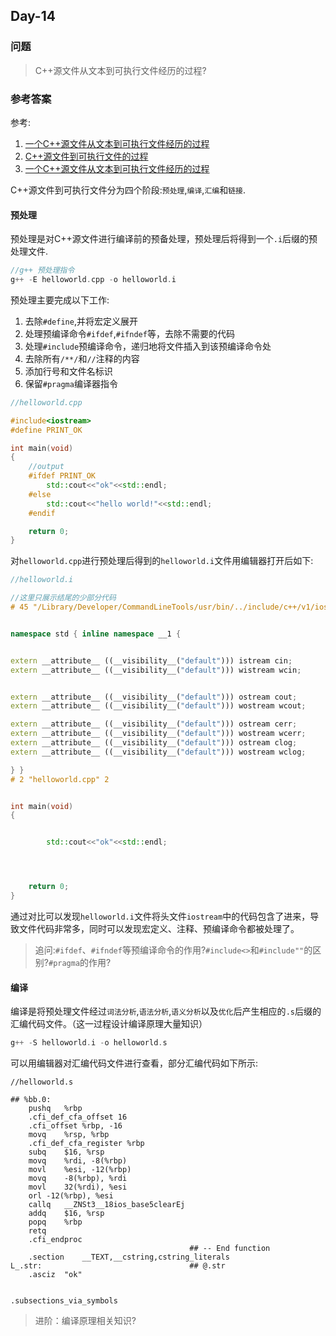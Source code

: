 ## Day-14

### 问题

> C++源文件从文本到可执行文件经历的过程?

### 参考答案

参考:

1. [一个C++源文件从文本到可执行文件经历的过程](https://blog.csdn.net/daaikuaichuan/article/details/89060957)
2. [C++源文件到可执行文件的过程](https://blog.csdn.net/sheng_ai/article/details/47860403)
3. [一个C++源文件从文本到可执行文件经历的过程](https://www.cnblogs.com/buerdepepeqi/p/12361355.html)

C++源文件到可执行文件分为四个阶段:`预处理`,`编译`,`汇编`和`链接`.

#### 预处理

预处理是对C++源文件进行编译前的预备处理，预处理后将得到一个`.i`后缀的预处理文件.

```cpp
//g++ 预处理指令
g++ -E helloworld.cpp -o helloworld.i
```

预处理主要完成以下工作:

1. 去除`#define`,并将宏定义展开
2. 处理预编译命令`#ifdef`,`#ifndef`等，去除不需要的代码
3. 处理`#include`预编译命令，递归地将文件插入到该预编译命令处
4. 去除所有`/**/`和`//`注释的内容
5. 添加行号和文件名标识
6. 保留`#pragma`编译器指令

```cpp
//helloworld.cpp

#include<iostream>
#define PRINT_OK

int main(void)
{
    //output
    #ifdef PRINT_OK
        std::cout<<"ok"<<std::endl;
    #else
        std::cout<<"hello world!"<<std::endl;
    #endif

    return 0;
}
```

对`helloworld.cpp`进行预处理后得到的`helloworld.i`文件用编辑器打开后如下:

```cpp
//helloworld.i

//这里只展示结尾的少部分代码
# 45 "/Library/Developer/CommandLineTools/usr/bin/../include/c++/v1/iostream" 3


namespace std { inline namespace __1 {


extern __attribute__ ((__visibility__("default"))) istream cin;
extern __attribute__ ((__visibility__("default"))) wistream wcin;


extern __attribute__ ((__visibility__("default"))) ostream cout;
extern __attribute__ ((__visibility__("default"))) wostream wcout;

extern __attribute__ ((__visibility__("default"))) ostream cerr;
extern __attribute__ ((__visibility__("default"))) wostream wcerr;
extern __attribute__ ((__visibility__("default"))) ostream clog;
extern __attribute__ ((__visibility__("default"))) wostream wclog;

} }
# 2 "helloworld.cpp" 2


int main(void)
{


        std::cout<<"ok"<<std::endl;




    return 0;
}
```

通过对比可以发现`helloworld.i`文件将头文件`iostream`中的代码包含了进来，导致文件代码非常多，同时可以发现宏定义、注释、预编译命令都被处理了。

> 追问:`#ifdef`、`#ifndef`等预编译命令的作用?`#include<>`和`#include""`的区别?`#pragma`的作用?

#### 编译

编译是将预处理文件经过`词法分析`,`语法分析`,`语义分析`以及`优化`后产生相应的`.s`后缀的汇编代码文件。（这一过程设计编译原理大量知识）

```cpp
g++ -S helloworld.i -o helloworld.s
```

可以用编辑器对汇编代码文件进行查看，部分汇编代码如下所示:

```
//helloworld.s

## %bb.0:
	pushq	%rbp
	.cfi_def_cfa_offset 16
	.cfi_offset %rbp, -16
	movq	%rsp, %rbp
	.cfi_def_cfa_register %rbp
	subq	$16, %rsp
	movq	%rdi, -8(%rbp)
	movl	%esi, -12(%rbp)
	movq	-8(%rbp), %rdi
	movl	32(%rdi), %esi
	orl	-12(%rbp), %esi
	callq	__ZNSt3__18ios_base5clearEj
	addq	$16, %rsp
	popq	%rbp
	retq
	.cfi_endproc
                                        ## -- End function
	.section	__TEXT,__cstring,cstring_literals
L_.str:                                 ## @.str
	.asciz	"ok"


.subsections_via_symbols
```

> 进阶：编译原理相关知识?
